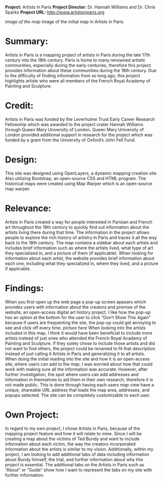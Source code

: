 **Project:** Artists in Paris
**Project Director:** Dr. Hannah Williams and Dr. Chris Sparks
**Project URL:** http://www.artistsinparis.org 

*image of the map* Image of the initial map in Artists in Paris

# Summary:
Artists in Paris is a mapping project of artists in Paris during the late 17th century into the 18th century. Paris is home to many renowned artistic communities, especially during the early centuries, therefore this project provides information about these communities during the 18th century. 
Due to the difficulty of finding information from so long ago, this project highlights artists who were all members of the French Royal Academy of Painting and Sculpture. 

# Credit:
Artists in Paris was funded by the Leverhulme Trust Early Career Research Fellowship which was awarded to the project crater Hannah Williams through Queen Mary University of London. Queen Mary University of London provided additional support in research for the project which was funded by a grant from the University of Oxford’s John Fell Fund.

# Design:
This site was designed using OpenLayers, a dynamic mapping creation site. Also utilizing Bootstrap, an open-source CSS and HTML program. The historical maps were created using Map Warper which is an open-source map warper. 
# Relevance:
Artists in Paris created a way for people interested in Parisian and French art throughout the 18th century to quickly find out information about the artists living there during that time. The information in the project allows people to explore the rich history of artistry in Paris and traces it all the way back to the 18th century. The map contains a sidebar about each artists and includes brief information such as where the artists lived, what type of art they specialized in, and a picture of them (if applicable). 
When looking for information about each artist, the website provides brief information about each one, including what they specialized in, where they lived, and a picture if applicable. 
# Findings:
When you first open up the web page a pop-up screen appears which provides users with information about the creators and premise of the website, an open-access digital art history project. I like how the pop-up has an option at the bottom for the user to click “Don’t Show This Again” because if users are frequenting the site, the pop-up could get annoying to see and click off every time. 
*picture here*
When looking into the artists included in this map, I think it would have been beneficial to include more artists instead of just ones who attended the French Royal Academy of Painting and Sculpture. If they solely chose to include those artists and did not want to find others, the project could be renamed to fit that description instead of just calling it Artists in Paris and generalizing it to all artists.  
When doing the initial reading into the site and how it is an open-access site, where users can add to the map, I was worried about how that could work with making sure all the information was accurate. However, after further investigation, the spot where users can add addresses and information in themselves to aid them in their own research, therefore it is not made public. This is done through having each users map view have a unique, shareable URL address that loads the map area, addresses, and popups selected. The site can be completely customizable to each user.
# Own Project:
In regard to my own project, I chose Artists in Paris, because of the mapping project feature and how it will relate to mine. Since I will be creating a map about the victims of Ted Bundy and want to include information about each victim, the way the creators incorporated information about the artists is similar to my vision. Additionally, within my project, I am looking to add additional tabs of data including information about Bundy himself, the trial, and further information about why this project is essential. The additional tabs on the Artists in Paris such as “About” or “Guide” show how I want to represent the tabs on my site with further information. 


